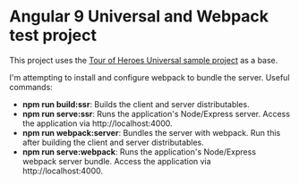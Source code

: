 # Angular 9 Universal and Webpack test project

This project uses the [Tour of Heroes Universal sample project](https://v9.angular.io/guide/universal) as a base.

I'm attempting to install and configure webpack to bundle the server. Useful commands:

- **npm run build:ssr**: Builds the client and server distributables.
- **npm run serve:ssr**: Runs the application's Node/Express server. Access the application via http://localhost:4000.
- **npm run webpack:server**: Bundles the server with webpack. Run this after building the client and server distributables.
- **npm run serve:webpack**: Runs the application's Node/Express webpack server bundle. Access the application via http://localhost:4000.